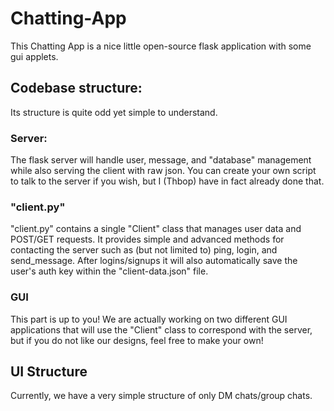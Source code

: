 # Chatting-App

This Chatting App is a nice little open-source flask application with some gui applets.

## Codebase structure:
Its structure is quite odd yet simple to understand.
### Server:
The flask server will handle user, message, and "database" management while also serving the client with raw json.
You can create your own script to talk to the server if you wish, but I (Thbop) have in fact already done that.

### "client.py"
"client.py" contains a single "Client" class that manages user data and POST/GET requests. It provides simple and advanced methods for contacting the server
such as (but not limited to) ping, login, and send_message. After logins/signups it will also automatically save the user's auth key within the "client-data.json"
file.

### GUI
This part is up to you! We are actually working on two different GUI applications that will use the "Client" class to correspond with the server, but if you 
do not like our designs, feel free to make your own!

## UI Structure
Currently, we have a very simple structure of only DM chats/group chats.
